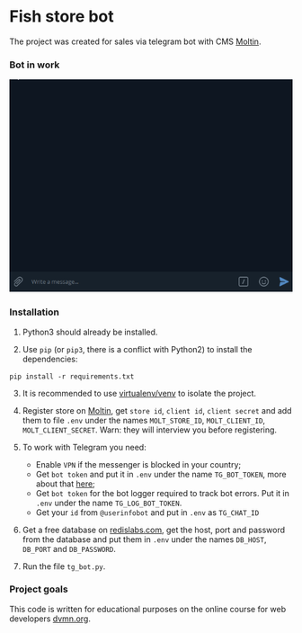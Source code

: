 # Fish store bot

The project was created for sales via telegram bot with CMS [Moltin](https://www.moltin.com/).

### Bot in work

![Tg example](Examples/tg_example.gif)

### Installation

1. Python3 should already be installed.

2. Use `pip` (or `pip3`, there is a conflict with Python2) to install the dependencies:
```
pip install -r requirements.txt
```
3. It is recommended to use [virtualenv/venv](https://docs.python.org/3/library/venv.html) to isolate the project.

4. Register store on [Moltin](https://www.moltin.com/), get `store id`, `client id`, `client secret` and add them to file `.env` under the names `MOLT_STORE_ID`, `MOLT_CLIENT_ID`, `MOLT_CLIENT_SECRET`. Warn: they will interview you before registering.

5. To work with Telegram you need:
    * Enable `VPN` if the messenger is blocked in your country;
    * Get `bot token` and put it in `.env` under the name `TG_BOT_TOKEN`, more about that [here](https://core.telegram.org/bots#6-botfather);
    * Get `bot token` for the bot logger required to track bot errors. Put it in `.env` under the name `TG_LOG_BOT_TOKEN`.
    * Get your `id` from `@userinfobot` and put in `.env` as `TG_CHAT_ID`

6. Get a free database on [redislabs.com](https://redislabs.com/), get the host, port and password from the database and put them in `.env` under the names `DB_HOST`, `DB_PORT` and `DB_PASSWORD`.

7. Run the file `tg_bot.py`.

### Project goals

This code is written for educational purposes on the online course for web developers [dvmn.org](https://dvmn.org/).
